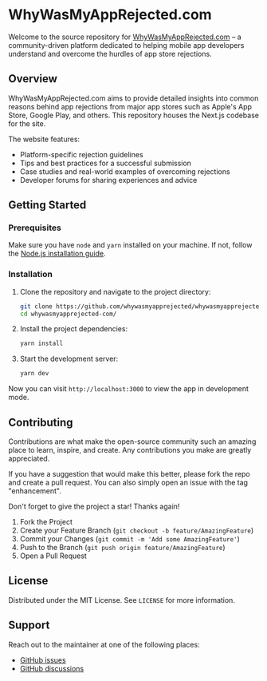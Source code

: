 # WhyWasMyAppRejected.com

Welcome to the source repository for [WhyWasMyAppRejected.com](http://whywasmyapprejected.com) – a community-driven platform dedicated to helping mobile app developers understand and overcome the hurdles of app store rejections.

## Overview

WhyWasMyAppRejected.com aims to provide detailed insights into common reasons behind app rejections from major app stores such as Apple's App Store, Google Play, and others. This repository houses the Next.js codebase for the site.

The website features:

- Platform-specific rejection guidelines
- Tips and best practices for a successful submission
- Case studies and real-world examples of overcoming rejections
- Developer forums for sharing experiences and advice

## Getting Started

### Prerequisites

Make sure you have `node` and `yarn` installed on your machine. If not, follow the [Node.js installation guide](https://nodejs.org/en/download/).

### Installation

1. Clone the repository and navigate to the project directory:

   ```bash
   git clone https://github.com/whywasmyapprejected/whywasmyapprejected-com.git
   cd whywasmyapprejected-com/
   ```

1. Install the project dependencies:

   ```bash
   yarn install
   ```

1. Start the development server:

   ```bash
   yarn dev
   ```

Now you can visit `http://localhost:3000` to view the app in development mode.

## Contributing

Contributions are what make the open-source community such an amazing place to learn, inspire, and create. Any contributions you make are greatly appreciated.

If you have a suggestion that would make this better, please fork the repo and create a pull request. You can also simply open an issue with the tag "enhancement".

Don't forget to give the project a star! Thanks again!

1. Fork the Project
2. Create your Feature Branch (`git checkout -b feature/AmazingFeature`)
3. Commit your Changes (`git commit -m 'Add some AmazingFeature'`)
4. Push to the Branch (`git push origin feature/AmazingFeature`)
5. Open a Pull Request

## License

Distributed under the MIT License. See `LICENSE` for more information.

## Support

Reach out to the maintainer at one of the following places:

- [GitHub issues](https://github.com/whywasmyapprejected/whywasmyapprejected-com/issues)
- [GitHub discussions](https://github.com/whywasmyapprejected/whywasmyapprejected-com/discussions)
